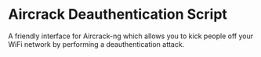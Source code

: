 # Aircrack Deauthentication Script
A friendly interface for Aircrack-ng which allows you to kick people off your WiFi network by performing a deauthentication attack.
